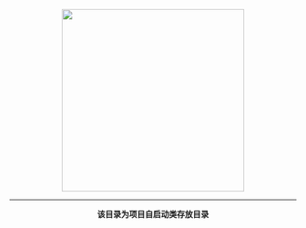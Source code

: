 <p align="center">
    <a href="https://www.cdhaichuang.com" target="_blank">
        <img width="320" src="https://dev.haichuang.pro/java/haichuangframework/devdoc/logo_info.png">
    </a>
</p>

<hr/>
<p align="center">
    <b>该目录为项目自启动类存放目录</b>
</p>
